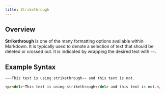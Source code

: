 ```yaml
---
title: Strikethrough
---
```


## Overview

**Strikethrough** is one of the many formatting options available within Markdown. It is typically used to denote a selection of text that should be deleted or crossed out. It is indicated by wrapping the desired text with `~~`.

## Example Syntax

```text
~~~This text is using strikethrough~~ and this text is not.
```

```html
<p><del>~This text is using strikethrough</del> and this text is not.</p>
```
